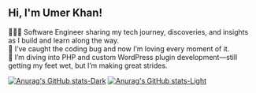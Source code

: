 ## Hi, I'm Umer Khan!
<!-- **my bio and stats -->
👨🏻‍💻 Software Engineer sharing my tech journey, discoveries, and insights as I build and learn along the way.<br>
🤖 I’ve caught the coding bug and now I’m loving every moment of it.<br>
💱 I’m diving into PHP and custom WordPress plugin development—still getting my feet wet, but I’m making great strides.<br>

[![Anurag's GitHub stats-Dark](https://github-readme-stats.vercel.app/api?username=umer-builds&show_icons=true&theme=dark#gh-dark-mode-only)](https://github.com/umer-builds/github-readme-stats#gh-dark-mode-only)
[![Anurag's GitHub stats-Light](https://github-readme-stats.vercel.app/api?username=umer-builds&show_icons=true&theme=default#gh-light-mode-only)](https://github.com/umer-buildsazra/github-readme-stats#gh-light-mode-only)

